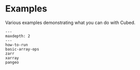 # Examples

Various examples demonstrating what you can do with Cubed.

```{toctree}
---
maxdepth: 2
---
how-to-run
basic-array-ops
zarr
xarray
pangeo
```
